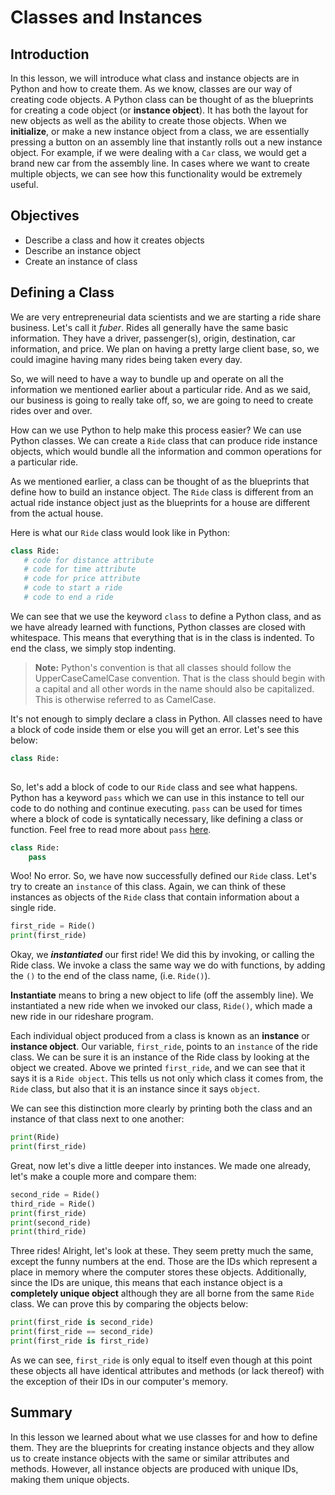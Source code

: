 
# Classes and Instances

## Introduction
In this lesson, we will introduce what class and instance objects are in Python and how to create them. As we know, classes are our way of creating code objects. A Python class can be thought of as the blueprints for creating a code object (or **instance object**). It has both the layout for new objects as well as the ability to create those objects. When we **initialize**, or make a new instance object from a class, we are essentially pressing a button on an assembly line that instantly rolls out a new instance object. For example, if we were dealing with a `Car` class, we would get a brand new car from the assembly line. In cases where we want to create multiple objects, we can see how this functionality would be extremely useful.

## Objectives

* Describe a class and how it creates objects
* Describe an instance object
* Create an instance of class

## Defining a Class

We are very entrepreneurial data scientists and we are starting a ride share business. Let's call it *fuber*. Rides all generally have the same basic information. They have a driver, passenger(s), origin, destination, car information, and price. We plan on having a pretty large client base, so, we could imagine having many rides being taken every day.

So, we will need to have a way to bundle up and operate on all the information we mentioned earlier about a particular ride. And as we said, our business is going to really take off, so, we are going to need to create rides over and over.

How can we use Python to help make this process easier? We can use Python classes. We can create a `Ride` class that can produce ride instance objects, which would bundle all the information and common operations for a particular ride.

As we mentioned earlier, a class can be thought of as the blueprints that define how to build an instance object. The `Ride` class is different from an actual ride instance object just as the blueprints for a house are different from the actual house.

Here is what our `Ride` class would look like in Python:

 ```python
 class Ride:
    # code for distance attribute
    # code for time attribute
    # code for price attribute
    # code to start a ride
    # code to end a ride
```

We can see that we use the keyword `class` to define a Python class, and as we have already learned with functions, Python classes are closed with whitespace. This means that everything that is in the class is indented. To end the class, we simply stop indenting.

 > **Note:** Python's convention is that all classes should follow the UpperCaseCamelCase convention. That is the class should begin with a capital and all other words in the name should also be capitalized. This is otherwise referred to as CamelCase.

It's not enough to simply declare a class in Python. All classes need to have a block of code inside them or else you will get an error. Let's see this below:


```python
class Ride:
    
```

So, let's add a block of code to our `Ride` class and see what happens. Python has a keyword `pass` which we can use in this instance to tell our code to do nothing and continue executing. `pass` can be used for times where a block of code is syntatically necessary, like defining a class or function. Feel free to read more about `pass` [here](https://docs.python.org/2/tutorial/controlflow.html#pass-statements).


```python
class Ride:
    pass
```

Woo! No error. So, we have now successfully defined our `Ride` class. Let's try to create an `instance` of this class. Again, we can think of these instances as objects of the `Ride` class that contain information about a single ride.


```python
first_ride = Ride()
print(first_ride)
```

Okay, we ***instantiated*** our first ride! We did this by invoking, or calling the Ride class. We invoke a class the same way we do with functions, by adding the `()` to the end of the class name, (i.e. `Ride()`).

**Instantiate** means to bring a new object to life (off the assembly line). We instantiated a new ride when we invoked our class, `Ride()`, which made a new ride in our rideshare program.

Each individual object produced from a class is known as an **instance** or **instance object**. Our variable, `first_ride`, points to an `instance` of the ride class. We can be sure it is an instance of the Ride class by looking at the object we created. Above we printed `first_ride`, and we can see that it says it is a `Ride object`. This tells us not only which class it comes from, the `Ride` class, but also that it is an instance since it says `object`. 

We can see this distinction more clearly by printing both the class and an instance of that class next to one another:


```python
print(Ride)
print(first_ride)
```

Great, now let's dive a little deeper into instances. We made one already, let's make a couple more and compare them:


```python
second_ride = Ride()
third_ride = Ride()
print(first_ride)
print(second_ride)
print(third_ride)
```

Three rides! Alright, let's look at these. They seem pretty much the same, except the funny numbers at the end. Those are the IDs which represent a place in memory where the computer stores these objects. Additionally, since the IDs are unique, this means that each instance object is a **completely unique object** although they are all borne from the same `Ride` class. We can prove this by comparing the objects below:


```python
print(first_ride is second_ride)
print(first_ride == second_ride)
print(first_ride is first_ride)
```

As we can see, `first_ride` is only equal to itself even though at this point these objects all have identical attributes and methods (or lack thereof) with the exception of their IDs in our computer's memory.

## Summary

In this lesson we learned about what we use classes for and how to define them. They are the blueprints for creating instance objects and they allow us to create instance objects with the same or similar attributes and methods. However, all instance objects are produced with unique IDs, making them unique objects.
